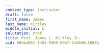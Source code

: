 ```yaml
---
content_type: instructor
draft: false
first_name: James
last_name: Kirtley
middle_initial: L.
salutation: Prof.
title: Prof. James L. Kirtley Jr.
uid: 60eba061-f401-9469-89e7-2cb0d9cfb93b
---
```

